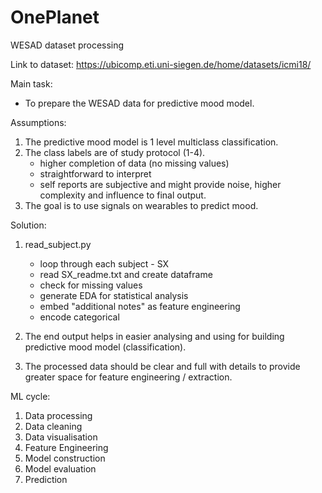 # OnePlanet

WESAD dataset processing

Link to dataset: https://ubicomp.eti.uni-siegen.de/home/datasets/icmi18/ 

Main task: 
* To prepare the WESAD data for predictive mood model.

Assumptions:
1. The predictive mood model is 1 level multiclass classification.
2. The class labels are of study protocol (1-4).
    - higher completion of data (no missing values)
    - straightforward to interpret
    - self reports are subjective and might provide noise, higher complexity and influence to final output.
3. The goal is to use signals on wearables to predict mood. 

Solution: 
1. read_subject.py
    - loop through each subject - SX
    - read SX_readme.txt and create dataframe
    - check for missing values
    - generate EDA for statistical analysis
    - embed "additional notes" as feature engineering 
    - encode categorical 

2. The end output helps in easier analysing and using for building predictive mood model (classification).
4. The processed data should be clear and full with details to provide greater space for feature engineering / extraction.



ML cycle:
1. Data processing
2. Data cleaning
3. Data visualisation
4. Feature Engineering
5. Model construction
6. Model evaluation
7. Prediction

